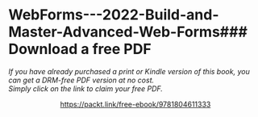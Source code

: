 # WebForms---2022-Build-and-Master-Advanced-Web-Forms### Download a free PDF

 <i>If you have already purchased a print or Kindle version of this book, you can get a DRM-free PDF version at no cost.<br>Simply click on the link to claim your free PDF.</i>
<p align="center"> <a href="https://packt.link/free-ebook/9781804611333">https://packt.link/free-ebook/9781804611333 </a> </p>